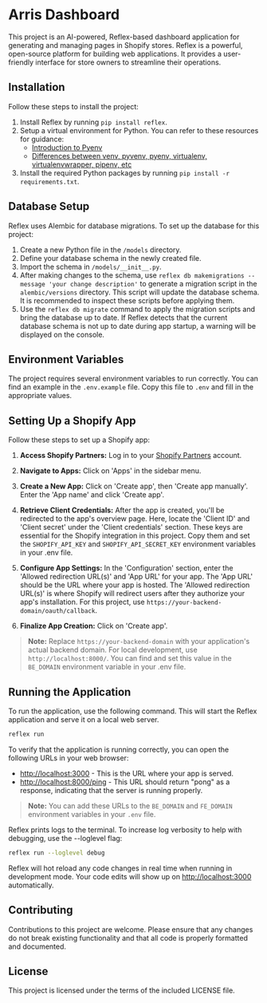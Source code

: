 # Arris Dashboard

This project is an AI-powered, Reflex-based dashboard application for generating and managing pages in Shopify stores. Reflex is a powerful, open-source platform for building web applications. It provides a user-friendly interface for store owners to streamline their operations.

## Installation

Follow these steps to install the project:

1. Install Reflex by running `pip install reflex`.
2. Setup a virtual environment for Python. You can refer to these resources for guidance:
   - [Introduction to Pyenv](https://realpython.com/intro-to-pyenv/)
   - [Differences between venv, pyvenv, pyenv, virtualenv, virtualenvwrapper, pipenv, etc](https://stackoverflow.com/questions/41573587/what-is-the-difference-between-venv-pyvenv-pyenv-virtualenv-virtualenvwrappe)
3. Install the required Python packages by running `pip install -r requirements.txt`.

## Database Setup

Reflex uses Alembic for database migrations. To set up the database for this project:

1. Create a new Python file in the `/models` directory.
2. Define your database schema in the newly created file.
3. Import the schema in `/models/__init__.py`.
4. After making changes to the schema, use `reflex db makemigrations --message 'your change description'` to generate a migration script in the `alembic/versions` directory. This script will update the database schema. It is recommended to inspect these scripts before applying them.
5. Use the `reflex db migrate` command to apply the migration scripts and bring the database up to date. If Reflex detects that the current database schema is not up to date during app startup, a warning will be displayed on the console.

## Environment Variables

The project requires several environment variables to run correctly. You can find an example in the `.env.example` file. Copy this file to `.env` and fill in the appropriate values.

## Setting Up a Shopify App

Follow these steps to set up a Shopify app:

1. **Access Shopify Partners:** Log in to your [Shopify Partners](https://partners.shopify.com/) account.

2. **Navigate to Apps:** Click on 'Apps' in the sidebar menu.

3. **Create a New App:** Click on 'Create app', then 'Create app manually'. Enter the 'App name' and click 'Create app'.

4. **Retrieve Client Credentials:** After the app is created, you'll be redirected to the app's overview page. Here, locate the 'Client ID' and 'Client secret' under the 'Client credentials' section. These keys are essential for the Shopify integration in this project. Copy them and set the `SHOPIFY_API_KEY` and `SHOPIFY_API_SECRET_KEY` environment variables in your .env file.

5. **Configure App Settings:** In the 'Configuration' section, enter the 'Allowed redirection URL(s)' and 'App URL' for your app. The 'App URL' should be the URL where your app is hosted. The 'Allowed redirection URL(s)' is where Shopify will redirect users after they authorize your app's installation. For this project, use `https://your-backend-domain/oauth/callback`.

6. **Finalize App Creation:** Click on 'Create app'.

> **Note:** Replace `https://your-backend-domain` with your application's actual backend domain. For local development, use `http://localhost:8000/`. You can find and set this value in the `BE_DOMAIN` environment variable in your .env file.

## Running the Application

To run the application, use the following command. This will start the Reflex application and serve it on a local web server.

```bash
reflex run
```

To verify that the application is running correctly, you can open the following URLs in your web browser:

- [http://localhost:3000](http://localhost:3000) - This is the URL where your app is served.
- [http://localhost:8000/ping](http://localhost:8000/ping) - This URL should return "pong" as a response, indicating that the server is running properly.

> **Note:** You can add these URLs to the `BE_DOMAIN` and `FE_DOMAIN` environment variables in your `.env` file.

Reflex prints logs to the terminal. To increase log verbosity to help with debugging, use the --loglevel flag:

```bash
reflex run --loglevel debug
```

Reflex will hot reload any code changes in real time when running in development mode. Your code edits will show up on <http://localhost:3000> automatically.

## Contributing

Contributions to this project are welcome. Please ensure that any changes do not break existing functionality and that all code is properly formatted and documented.

## License

This project is licensed under the terms of the included LICENSE file.
